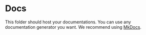# Docs 

This folder should host your documentations. You can use any documentation generator you want. We recommend using [MkDocs](https://www.mkdocs.org/).